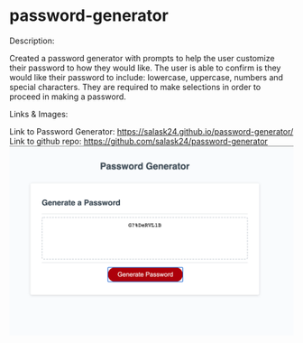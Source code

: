 # password-generator
Description:

Created a password generator with prompts to help the user customize their password to how they would like. The user is able to confirm is they would like their password to include: lowercase, uppercase, numbers and special characters. They are required to make selections in order to proceed in making a password.


Links & Images:

Link to Password Generator: https://salask24.github.io/password-generator/
Link to github repo: https://github.com/salask24/password-generator
![Screenshot](assets/pwg_screenshot.png)